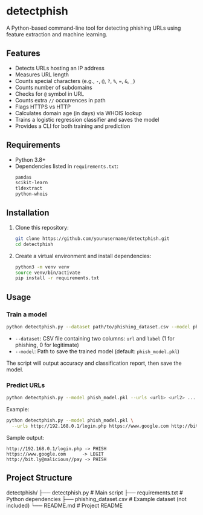 # detectphish

A Python-based command-line tool for detecting phishing URLs using feature extraction and machine learning.

## Features

- Detects URLs hosting an IP address
- Measures URL length
- Counts special characters (e.g., `-`, `@`, `?`, `%`, `=`, `&`, `_`)
- Counts number of subdomains
- Checks for `@` symbol in URL
- Counts extra `//` occurrences in path
- Flags HTTPS vs HTTP
- Calculates domain age (in days) via WHOIS lookup
- Trains a logistic regression classifier and saves the model
- Provides a CLI for both training and prediction

## Requirements

- Python 3.8+
- Dependencies listed in `requirements.txt`:
  ```txt
  pandas
  scikit-learn
  tldextract
  python-whois
  ```

## Installation

1. Clone this repository:
   ```bash
   git clone https://github.com/yourusername/detectphish.git
   cd detectphish
   ```
2. Create a virtual environment and install dependencies:
   ```bash
   python3 -m venv venv
   source venv/bin/activate
   pip install -r requirements.txt
   ```

## Usage

### Train a model

```bash
python detectphish.py --dataset path/to/phishing_dataset.csv --model phish_model.pkl
```

- `--dataset`: CSV file containing two columns: `url` and `label` (1 for phishing, 0 for legitimate)
- `--model`: Path to save the trained model (default: `phish_model.pkl`)

The script will output accuracy and classification report, then save the model.

### Predict URLs

```bash
python detectphish.py --model phish_model.pkl --urls <url1> <url2> ...
```

Example:

```bash
python detectphish.py --model phish_model.pkl \
  --urls http://192.168.0.1/login.php https://www.google.com http://bit.ly@malicious//pay
```

Sample output:
```
http://192.168.0.1/login.php -> PHISH
https://www.google.com      -> LEGIT
http://bit.ly@malicious//pay -> PHISH
```

## Project Structure


detectphish/
├── detectphish.py        # Main script
├── requirements.txt      # Python dependencies
├── phishing_dataset.csv  # Example dataset (not included)
└── README.md             # Project README




